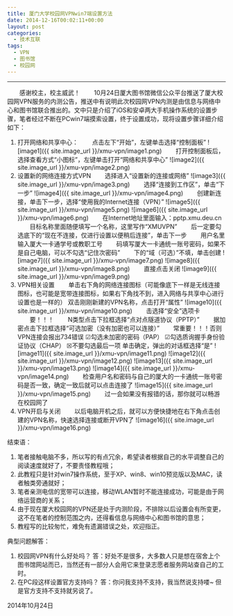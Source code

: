 ```yaml
---
title: 厦门大学校园网VPNwin7端设置方法
date: 2014-12-16T00:02:11+00:00
layout: post
categories:
  - 技术互联
tags:
  - VPN
  - 图书馆
  - 校园网
---
```


------

　　感谢校主，校主威武！
　　10月24日厦大图书馆微信公众平台推送了厦大校园网VPN服务的内测公告，推送中有说明此次校园网VPN内测是由信息与网络中心和图书馆联合推出的。文中只是介绍了iOS和安卓两大手机操作系统的设置步骤，笔者经过不断在PCwin7端摸索设置，终于设置成功，现将设置步骤详细介绍如下：

1. 打开网络和共享中心：
　　点击左下“开始”，左键单击选择“控制面板”
![image1]({{ site.image_url }}/xmu-vpn/image1.png)
　　打开控制面板后，选择查看方式“小图标”，左键单击打开“网络和共享中心”
![image2]({{ site.image_url }}/xmu-vpn/image2.png)
2. 设置新的网络连接方式VPN
　　选择进入“设置新的连接或网络”
![image3]({{ site.image_url }}/xmu-vpn/image3.png)
　　选择“连接到工作区”，单击“下一步”
![image4]({{ site.image_url }}/xmu-vpn/image4.png)
　　创建新连接，单击下一步，选择“使用我的Internet连接（VPN）”
![image5]({{ site.image_url }}/xmu-vpn/image5.png)
![image6]({{ site.image_url }}/xmu-vpn/image6.png)
　　在Internet地址里面输入：pptp.xmu.deu.cn
　　目标名称里面随便填写一个名称，这里写作“XMUVPN”
　　后一定要勾选底下的“现在不连接，仅进行设置以便稍后连接”，单击下一步
　　用户名里输入厦大一卡通学号或教职工号
　　码填写厦大一卡通统一账号密码，如果不是自己电脑，可以不勾选“记住次密码”
　　下的“域（可选）”不填，单击创建
![image7]({{ site.image_url }}/xmu-vpn/image7.png)
![image8]({{ site.image_url }}/xmu-vpn/image8.png)
　　直接点击关闭
![image9]({{ site.image_url }}/xmu-vpn/image9.png)
3. VPN相关设置
　　单击右下角的网络连接图标（可能像底下一样是无线连接图标，也可能是宽带连接图标，如果右下角找不到，进入网络与共享中心进行设置也是一样的）
双击刚刚新建的VPN名称，点击打开“属性”
![image10]({{ site.image_url }}/xmu-vpn/image10.png)
　　击选择“安全”选项卡
　　要！！！
　　N类型点击下拉框选择“点对点隧道协议（PPTP）”
　　据加密点击下拉框选择“可选加密（没有加密也可以连接）”
　　常重要！！！否则VPN连接会报出734错误
    ☑勾选未加密的密码（PAP）
    ☑勾选质询握手身份验证协议（CHAP）
    ☒不要勾选最后一项
    单击确定，弹出的对话框选择“是”
![image11]({{ site.image_url }}/xmu-vpn/image11.png)
![image12]({{ site.image_url }}/xmu-vpn/image12.png)
![image13]({{ site.image_url }}/xmu-vpn/image13.png)
![image14]({{ site.image_url }}/xmu-vpn/image14.png)
　　检查用户名和密码与自己的厦大的一卡通统一账号密码是否一致，确定一致后就可以点击连接了
![image15]({{ site.image_url }}/xmu-vpn/image15.png)
　　过一会如果没有报错的话，那你就可以畅游在校园网了
4. VPN开启与关闭
　　以后电脑开机之后，就可以方便快捷地在右下角点击创建的VPN名称，快速选择连接或断开VPN了
![image16]({{ site.image_url }}/xmu-vpn/image16.png)

结束语：

1. 笔者接触电脑不多，所以写的有点冗余，希望读者根据自己的水平调整自己的阅读速度就好了，不要责怪教程哦；
2. 此教程只是针对win7操作系统，至于XP、win8、win10预览版以及MAC，读者触类旁通就好；
3. 笔者亲测电信的宽带可以连接，移动WLAN暂时不能连接成功，可能是由于网络运营商的关系；
4. 由于现在厦大校园网的VPN还是处于内测阶段，不排除以后设置会有所变更，这不在笔者的控制范围之内，还得看信息与网络中心和图书馆的意思；
5. 教程写的比较匆忙，难免有遗漏错误之处，欢迎指正。

典型问题解答：

1. 校园网VPN有什么好处吗？
答：好处不是很多，大多数人只是想在宿舍上个图书馆网站而已，当然还有一部分人会用它来登录志愿者服务网站查自己的工时。
2. 在PC段这样设置官方支持吗？
答：你问我支持不支持，我当然说支持喽~
但是官方支持不支持就另说了。
  
2014年10月24日
